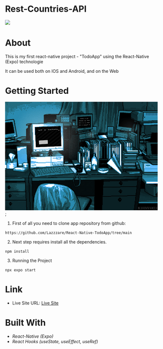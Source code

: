 # Rest-Countries-API

  <img src="./src/assets/Background.PNG">

# About

This is my first react-native project - "TodoApp" using the React-Native (Expo) technologie

It can be used both on IOS and Android, and on the Web

# Getting Started

![.gif](/assets/gif.gif);

1. First of all you need to clone app repository from github:

```
https://github.com/Lazzzare/React-Native-TodoApp/tree/main
```

2. Next step requires install all the dependencies.

```
npm install
```

3. Running the Project

```
npx expo start
```

# Link

- Live Site URL: [Live Site](https://react-native-todo-zqhoxhdty-lazzzare.vercel.app/)

# Built With

- _React-Native (Expo)_
- _React Hooks (useState, useEffect, useRef)_
